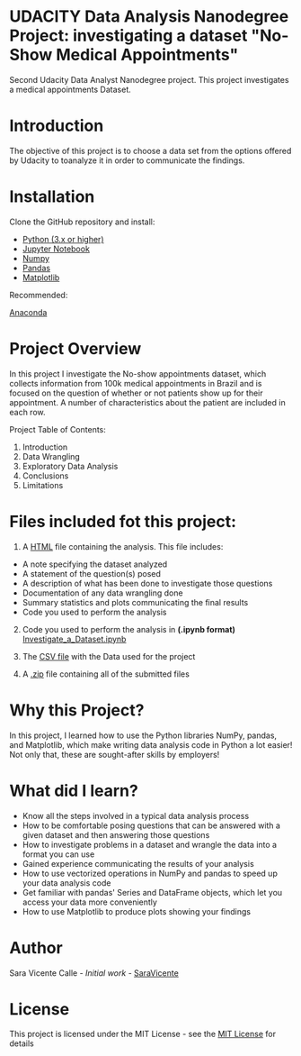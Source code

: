 # UDACITY Data Analysis Nanodegree Project: investigating a dataset "No-Show Medical Appointments"
Second Udacity Data Analyst Nanodegree project. This project investigates a medical appointments Dataset.

# Introduction
The objective of this project is to choose a data set from the options offered by Udacity to toanalyze it in order to communicate the findings.

# Installation
Clone the GitHub repository and install: 

- [Python (3.x or higher)](https://www.python.org/downloads/)
- [Jupyter Notebook](https://jupyter.org/)
- [Numpy](https://numpy.org/)
- [Pandas](https://pandas.pydata.org/)
- [Matplotlib](https://matplotlib.org/)

Recommended:

[Anaconda](https://www.anaconda.com/distribution/#download-section)

# Project Overview
In this project I investigate the No-show appointments dataset, which collects information from 100k medical appointments in Brazil and is focused on the question of whether or not patients show up for their appointment. A number of characteristics about the patient are included in each row.

Project Table of Contents:
1. Introduction
2. Data Wrangling
3. Exploratory Data Analysis
4. Conclusions
5. Limitations

# Files included fot this project: 

1. A [HTML](https://github.com/SaraVicente/Udacity_Project2_Investigate_a_Dataset/blob/add-license-1-1/Investigate_a_Dataset.html) file containing the analysis. This file includes:
  - A note specifying the dataset analyzed
  - A statement of the question(s) posed
  - A description of what has been done to investigate those questions
  - Documentation of any data wrangling done
  - Summary statistics and plots communicating the final results
  - Code you used to perform the analysis

2. Code you used to perform the analysis in **(.ipynb format)** [Investigate_a_Dataset.ipynb](https://github.com/SaraVicente/Udacity_Project2_Investigate_a_Dataset/blob/master/Investigate_a_Dataset.ipynb)

3. The [CSV file](https://github.com/SaraVicente/Udacity_Project2_Investigate_a_Dataset/blob/master/noshowappointments-kagglev2-may-2016.csv) with the Data used for the project 

4. A [.zip](https://github.com/SaraVicente/Udacity_Project2_Investigate_a_Dataset/blob/master/submit-4c963c0e-d39d-4f48-addb-31bcf708f5cf.zip) file containing all of the submitted files

# Why this Project?
In this project, I learned how to use the Python libraries NumPy, pandas, and Matplotlib, which make writing data analysis code in Python a lot easier! Not only that, these are sought-after skills by employers!

# What did I learn?

 - Know all the steps involved in a typical data analysis process
 - How to be comfortable posing questions that can be answered with a given dataset and then answering those questions
 - How to investigate problems in a dataset and wrangle the data into a format you can use
 - Gained experience communicating the results of your analysis
 - How to use vectorized operations in NumPy and pandas to speed up your data analysis code
 - Get familiar with pandas' Series and DataFrame objects, which let you access your data more conveniently
 - How to use Matplotlib to produce plots showing your findings
# Author
Sara Vicente Calle - *Initial work* - [SaraVicente](https://github.com/SaraVicente)


# License 
This project is licensed under the MIT License - see the  [MIT License](https://github.com/SaraVicente/Udacity_Project2_Investigate_a_Dataset/blob/master/LICENSE) for details
